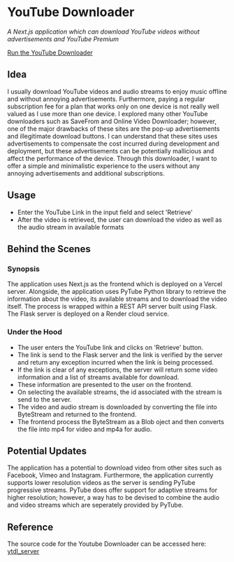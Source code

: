 # YouTube Downloader
<em>A Next.js application which can download YouTube videos without advertisements and YouTube Premium</em>

[Run the YouTube Downloader](https://yt-dl-frontend.vercel.app/)

## Idea
I usually download YouTube videos and audio streams to enjoy music offline and without annoying advertisements. Furthermore, paying a regular subscription fee for a plan that works only on one device is not really well valued as I use more than one device. I explored many other YouTube downloaders such as SaveFrom and Online Video Downloader; however, one of the major drawbacks of these sites are the pop-up advertisements and illegitimate download buttons. I can understand that these sites uses advertisements to compensate the cost incurred during development and deployment, but these advertisements can be potentially mallicious and affect the performance of the device. Through this downloader, I want to offer a simple and minimalistic experience to the users without any annoying advertisements and additional subscriptions.

## Usage
- Enter the YouTube Link in the input field and select 'Retrieve'
- After the video is retrieved, the user can download the video as well as the audio stream in available formats

## Behind the Scenes

### Synopsis
The application uses Next.js as the frontend which is deployed on a Vercel server. Alongside, the application uses PyTube Python library to retrieve the information about the video, its available streams and to download the video itself. The process is wrapped within a REST API server built using Flask. The Flask server is deployed on a Render cloud service.

### Under the Hood
- The user enters the YouTube link and clicks on 'Retrieve' button.
- The link is send to the Flask server and the link is verified by the server and return any exception incurred when the link is being processed.
- If the link is clear of any exceptions, the server will return some video information and a list of streams available for download.
- These information are presented to the user on the frontend.
- On selecting the available streams, the id associated with the stream is send to the server.
- The video and audio stream is downloaded by converting the file into ByteStream and returned to the frontend.
- The frontend process the ByteStream as a Blob oject and then converts the file into mp4 for video and mp4a for audio.

## Potential Updates
The application has a potential to download video from other sites such as Facebook, Vimeo and Instagram. Furthermore, the application currently supports lower resolution videos as the server is sending PyTube progressive streams. PyTube does offer support for adaptive streams for higher resolution; however, a way has to be devised to combine the audio and video streams which are seperately provided by PyTube. 

## Reference
The source code for the Youtube Downloader can be accessed here: [ytdl_server](https://github.com/negiutsav9/yt_dl_server)
